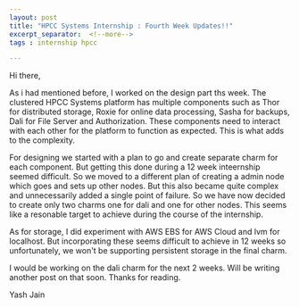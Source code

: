 ```yaml
---
layout: post
title: "HPCC Systems Internship : Fourth Week Updates!!"
excerpt_separator:  <!--more-->
tags : internship hpcc 

---
```


Hi there,

As i had mentioned before, I worked on the design part ths week. The clustered HPCC Systems platform has multiple components such as Thor for distributed storage, Roxie for online data processing, Sasha for backups, Dali for File Server and Authorization. These components need to interact with each other for the platform to function as expected. This is what adds to the complexity.

For designing we started with a plan to go and create separate charm for each component. But getting this done during a 12 week inteernship seemed difficult. So we moved to a different plan of creating a admin node which goes and sets up other nodes. But this also became quite complex and unnecessarily added a single point of failure. So we have now decided to create only two charms one for dali and one for other nodes. This seems like a resonable target to achieve during the course of the internship. 

As for storage, I did experiment with AWS EBS for AWS Cloud and lvm for localhost. But incorporating these seems difficult to achieve in 12 weeks so unfortunately, we won't be supporting persistent storage in the final charm.

I would be working on the dali charm for the next 2 weeks. Will be writing another post on that soon. Thanks for reading.

Yash Jain